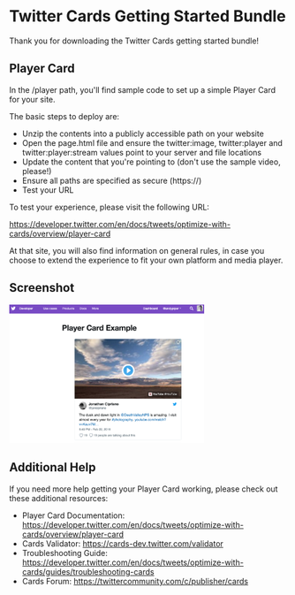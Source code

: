 Twitter Cards Getting Started Bundle
=====

Thank you for downloading the Twitter Cards getting started bundle!

Player Card
-----

In the /player path, you'll find sample code to set up a simple Player Card for your site.

The basic steps to deploy are:

- Unzip the contents into a publicly accessible path on your website
- Open the page.html file and ensure the twitter:image, twitter:player and twitter:player:stream values point to your server and file locations
- Update the content that you're pointing to (don't use the sample video, please!)
- Ensure all paths are specified as secure (https://)
- Test your URL

To test your experience, please visit the following URL:

https://developer.twitter.com/en/docs/tweets/optimize-with-cards/overview/player-card

At that site, you will also find information on general rules, in case you choose to extend the experience to fit your own platform and media player.

Screenshot
-----

<img src="screenshot.png" style="width: 70%;"/>

Additional Help
-----

If you need more help getting your Player Card working, please check out these additional resources:

- Player Card Documentation: https://developer.twitter.com/en/docs/tweets/optimize-with-cards/overview/player-card
- Cards Validator: https://cards-dev.twitter.com/validator
- Troubleshooting Guide: https://developer.twitter.com/en/docs/tweets/optimize-with-cards/guides/troubleshooting-cards
- Cards Forum: https://twittercommunity.com/c/publisher/cards
